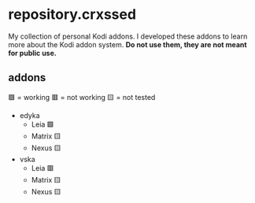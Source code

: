 # repository.crxssed

My collection of personal Kodi addons. I developed these addons to learn more about the Kodi addon system. **Do not use them, they are not meant for public use.**

## addons

🟩 = working
🟥 = not working
🟨 = not tested

- edyka
    - Leia 🟩
    - Matrix 🟨
    - Nexus 🟨
- vska
    - Leia 🟥
    - Matrix 🟨
    - Nexus 🟨
